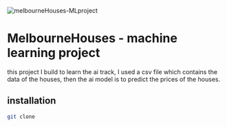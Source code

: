 ![melbourneHouses-MLproject](https://github.com/Murtaja-Albasti/MelbourneHouses-MLProject/assets/69324289/29b26613-7239-439e-b0b0-d6016b807527)

# MelbourneHouses - machine learning project
this project I build to learn the ai track,
I used a csv file which contains the data of the houses, then the ai model is to predict the prices of the houses.

## installation
```bash
git clone 
```
